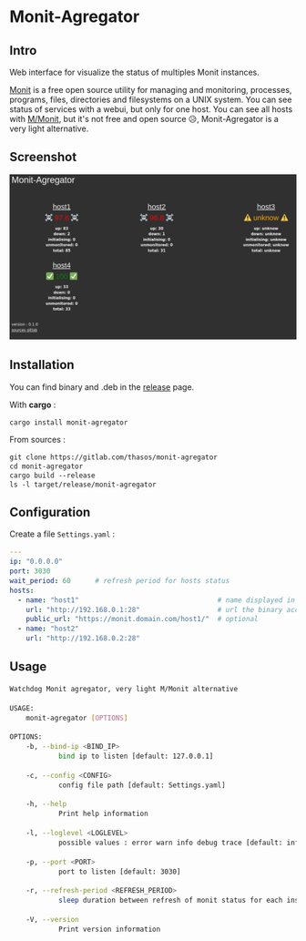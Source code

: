 # Monit-Agregator

## Intro

Web interface for visualize the status of multiples Monit instances.

[Monit](https://mmonit.com/wiki/Monit/HowTo) is a free open source utility for managing and monitoring, processes, programs, files, directories and filesystems on a UNIX system. You can see status of services with a webui, but only for one host.
You can see all hosts with [M/Monit](https://mmonit.com/wiki/MMonit/Setup), but it's not free and open source 😥, Monit-Agregator is a very light alternative.

## Screenshot

![screenshot](./doc/screenshot.png)

## Installation

You can find binary and .deb in the [release](https://gitlab.com/thasos/monit-agregator/-/releases) page.

With **cargo** :
```
cargo install monit-agregator
```

From sources :
```
git clone https://gitlab.com/thasos/monit-agregator
cd monit-agregator
cargo build --release
ls -l target/release/monit-agregator
```

## Configuration

Create a file `Settings.yaml` :

```yaml
---
ip: "0.0.0.0"
port: 3030
wait_period: 60      # refresh period for hosts status
hosts:
  - name: "host1"                                  # name displayed in webui
    url: "http://192.168.0.1:28"                   # url the binary access
    public_url: "https://monit.domain.com/host1/"  # optional
  - name: "host2"
    url: "http://192.168.0.2:28"
```

## Usage

```bash
Watchdog Monit agregator, very light M/Monit alternative

USAGE:
    monit-agregator [OPTIONS]

OPTIONS:
    -b, --bind-ip <BIND_IP>
            bind ip to listen [default: 127.0.0.1]

    -c, --config <CONFIG>
            config file path [default: Settings.yaml]

    -h, --help
            Print help information

    -l, --loglevel <LOGLEVEL>
            possible values : error warn info debug trace [default: info] [default: info]

    -p, --port <PORT>
            port to listen [default: 3030]

    -r, --refresh-period <REFRESH_PERIOD>
            sleep duration between refresh of monit status for each instance [default: 60]

    -V, --version
            Print version information
```
